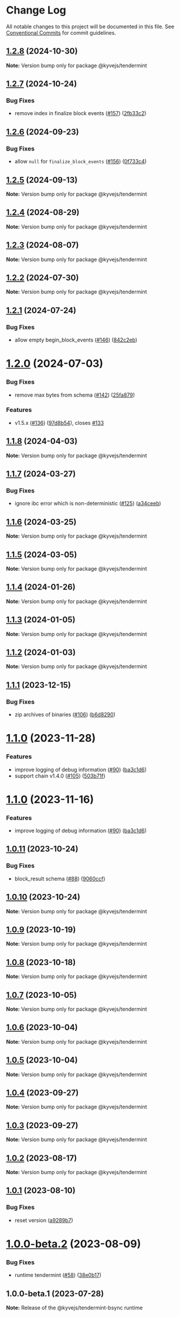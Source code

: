 # Change Log

All notable changes to this project will be documented in this file.
See [Conventional Commits](https://conventionalcommits.org) for commit guidelines.

## [1.2.8](https://github.com/KYVENetwork/kyvejs/compare/@kyvejs/tendermint@1.2.7...@kyvejs/tendermint@1.2.8) (2024-10-30)

**Note:** Version bump only for package @kyvejs/tendermint

## [1.2.7](https://github.com/KYVENetwork/kyvejs/compare/@kyvejs/tendermint@1.2.6...@kyvejs/tendermint@1.2.7) (2024-10-24)

### Bug Fixes

- remove index in finalize block events ([#157](https://github.com/KYVENetwork/kyvejs/issues/157)) ([2fb33c2](https://github.com/KYVENetwork/kyvejs/commit/2fb33c2a2d36ed83ce39eefb086e5fe1a4a80c68))

## [1.2.6](https://github.com/KYVENetwork/kyvejs/compare/@kyvejs/tendermint@1.2.5...@kyvejs/tendermint@1.2.6) (2024-09-23)

### Bug Fixes

- allow `null` for `finalize_block_events` ([#156](https://github.com/KYVENetwork/kyvejs/issues/156)) ([0f733c4](https://github.com/KYVENetwork/kyvejs/commit/0f733c422a78d7e8ce9c1d701b2c2c0a413263e5))

## [1.2.5](https://github.com/KYVENetwork/kyvejs/compare/@kyvejs/tendermint@1.2.4...@kyvejs/tendermint@1.2.5) (2024-09-13)

**Note:** Version bump only for package @kyvejs/tendermint

## [1.2.4](https://github.com/KYVENetwork/kyvejs/compare/@kyvejs/tendermint@1.2.3...@kyvejs/tendermint@1.2.4) (2024-08-29)

**Note:** Version bump only for package @kyvejs/tendermint

## [1.2.3](https://github.com/KYVENetwork/kyvejs/compare/@kyvejs/tendermint@1.2.2...@kyvejs/tendermint@1.2.3) (2024-08-07)

**Note:** Version bump only for package @kyvejs/tendermint

## [1.2.2](https://github.com/KYVENetwork/kyvejs/compare/@kyvejs/tendermint@1.2.1...@kyvejs/tendermint@1.2.2) (2024-07-30)

**Note:** Version bump only for package @kyvejs/tendermint

## [1.2.1](https://github.com/KYVENetwork/kyvejs/compare/@kyvejs/tendermint@1.2.0...@kyvejs/tendermint@1.2.1) (2024-07-24)

### Bug Fixes

- allow empty begin_block_events ([#146](https://github.com/KYVENetwork/kyvejs/issues/146)) ([842c2eb](https://github.com/KYVENetwork/kyvejs/commit/842c2ebb844be171a1f9fddb7967046b29b0084f))

# [1.2.0](https://github.com/KYVENetwork/kyvejs/compare/@kyvejs/tendermint@1.1.8...@kyvejs/tendermint@1.2.0) (2024-07-03)

### Bug Fixes

- remove max bytes from schema ([#142](https://github.com/KYVENetwork/kyvejs/issues/142)) ([25fa879](https://github.com/KYVENetwork/kyvejs/commit/25fa879296aaeb89c755bad24ad01df260fb4b52))

### Features

- v1.5.x ([#136](https://github.com/KYVENetwork/kyvejs/issues/136)) ([97d8b54](https://github.com/KYVENetwork/kyvejs/commit/97d8b54833d50bee7eb1a6e17d61f71d81887a9d)), closes [#133](https://github.com/KYVENetwork/kyvejs/issues/133)

## [1.1.8](https://github.com/KYVENetwork/kyvejs/compare/@kyvejs/tendermint@1.1.7...@kyvejs/tendermint@1.1.8) (2024-04-03)

**Note:** Version bump only for package @kyvejs/tendermint

## [1.1.7](https://github.com/KYVENetwork/kyvejs/compare/@kyvejs/tendermint@1.1.6...@kyvejs/tendermint@1.1.7) (2024-03-27)

### Bug Fixes

- ignore ibc error which is non-deterministic ([#125](https://github.com/KYVENetwork/kyvejs/issues/125)) ([a34ceeb](https://github.com/KYVENetwork/kyvejs/commit/a34ceebcb6aac134d3372ab8193a99328e892625))

## [1.1.6](https://github.com/KYVENetwork/kyvejs/compare/@kyvejs/tendermint@1.1.5...@kyvejs/tendermint@1.1.6) (2024-03-25)

**Note:** Version bump only for package @kyvejs/tendermint

## [1.1.5](https://github.com/KYVENetwork/kyvejs/compare/@kyvejs/tendermint@1.1.4...@kyvejs/tendermint@1.1.5) (2024-03-05)

**Note:** Version bump only for package @kyvejs/tendermint

## [1.1.4](https://github.com/KYVENetwork/kyvejs/compare/@kyvejs/tendermint@1.1.3...@kyvejs/tendermint@1.1.4) (2024-01-26)

**Note:** Version bump only for package @kyvejs/tendermint

## [1.1.3](https://github.com/KYVENetwork/kyvejs/compare/@kyvejs/tendermint@1.1.2...@kyvejs/tendermint@1.1.3) (2024-01-05)

**Note:** Version bump only for package @kyvejs/tendermint

## [1.1.2](https://github.com/KYVENetwork/kyvejs/compare/@kyvejs/tendermint@1.1.1...@kyvejs/tendermint@1.1.2) (2024-01-03)

**Note:** Version bump only for package @kyvejs/tendermint

## [1.1.1](https://github.com/KYVENetwork/kyvejs/compare/@kyvejs/tendermint@1.1.0...@kyvejs/tendermint@1.1.1) (2023-12-15)

### Bug Fixes

- zip archives of binaries ([#106](https://github.com/KYVENetwork/kyvejs/issues/106)) ([b6d8290](https://github.com/KYVENetwork/kyvejs/commit/b6d829042a9f7304603a25b9716b948923fc07dd))

# [1.1.0](https://github.com/KYVENetwork/kyvejs/compare/@kyvejs/tendermint@1.0.11...@kyvejs/tendermint@1.1.0) (2023-11-28)

### Features

- improve logging of debug information ([#90](https://github.com/KYVENetwork/kyvejs/issues/90)) ([ba3c1d6](https://github.com/KYVENetwork/kyvejs/commit/ba3c1d63060f38c112d7b5102341a0c9000d7d54))
- support chain v1.4.0 ([#105](https://github.com/KYVENetwork/kyvejs/issues/105)) ([503b71f](https://github.com/KYVENetwork/kyvejs/commit/503b71f40ed4d32c68d2bff34cfcf88120944c73))

# [1.1.0](https://github.com/KYVENetwork/kyvejs/compare/@kyvejs/tendermint@1.0.11...@kyvejs/tendermint@1.1.0) (2023-11-16)

### Features

- improve logging of debug information ([#90](https://github.com/KYVENetwork/kyvejs/issues/90)) ([ba3c1d6](https://github.com/KYVENetwork/kyvejs/commit/ba3c1d63060f38c112d7b5102341a0c9000d7d54))

## [1.0.11](https://github.com/KYVENetwork/kyvejs/compare/@kyvejs/tendermint@1.0.10...@kyvejs/tendermint@1.0.11) (2023-10-24)

### Bug Fixes

- block_result schema ([#88](https://github.com/KYVENetwork/kyvejs/issues/88)) ([9060ccf](https://github.com/KYVENetwork/kyvejs/commit/9060ccf86d3f73f22e6c146da610a7045a69678c))

## [1.0.10](https://github.com/KYVENetwork/kyvejs/compare/@kyvejs/tendermint@1.0.9...@kyvejs/tendermint@1.0.10) (2023-10-24)

**Note:** Version bump only for package @kyvejs/tendermint

## [1.0.9](https://github.com/KYVENetwork/kyvejs/compare/@kyvejs/tendermint@1.0.8...@kyvejs/tendermint@1.0.9) (2023-10-19)

**Note:** Version bump only for package @kyvejs/tendermint

## [1.0.8](https://github.com/KYVENetwork/kyvejs/compare/@kyvejs/tendermint@1.0.7...@kyvejs/tendermint@1.0.8) (2023-10-18)

**Note:** Version bump only for package @kyvejs/tendermint

## [1.0.7](https://github.com/KYVENetwork/kyvejs/compare/@kyvejs/tendermint@1.0.6...@kyvejs/tendermint@1.0.7) (2023-10-05)

**Note:** Version bump only for package @kyvejs/tendermint

## [1.0.6](https://github.com/KYVENetwork/kyvejs/compare/@kyvejs/tendermint@1.0.5...@kyvejs/tendermint@1.0.6) (2023-10-04)

**Note:** Version bump only for package @kyvejs/tendermint

## [1.0.5](https://github.com/KYVENetwork/kyvejs/compare/@kyvejs/tendermint@1.0.4...@kyvejs/tendermint@1.0.5) (2023-10-04)

**Note:** Version bump only for package @kyvejs/tendermint

## [1.0.4](https://github.com/KYVENetwork/kyvejs/compare/@kyvejs/tendermint@1.0.3...@kyvejs/tendermint@1.0.4) (2023-09-27)

**Note:** Version bump only for package @kyvejs/tendermint

## [1.0.3](https://github.com/KYVENetwork/kyvejs/compare/@kyvejs/tendermint@1.0.2...@kyvejs/tendermint@1.0.3) (2023-09-27)

**Note:** Version bump only for package @kyvejs/tendermint

## [1.0.2](https://github.com/KYVENetwork/kyvejs/compare/@kyvejs/tendermint@1.0.1...@kyvejs/tendermint@1.0.2) (2023-08-17)

**Note:** Version bump only for package @kyvejs/tendermint

## [1.0.1](https://github.com/KYVENetwork/kyvejs/compare/@kyvejs/tendermint@1.0.0...@kyvejs/tendermint@1.0.1) (2023-08-10)

### Bug Fixes

- reset version ([a9289b7](https://github.com/KYVENetwork/kyvejs/commit/a9289b76b6d3dfa98edc2a4c5403be238ee5dddb))

# [1.0.0-beta.2](https://github.com/KYVENetwork/kyvejs/compare/@kyvejs/tendermint@1.0.0-beta.1...@kyvejs/tendermint@1.0.0-beta.2) (2023-08-09)

### Bug Fixes

- runtime tendermint ([#58](https://github.com/KYVENetwork/kyvejs/issues/58)) ([38e0b17](https://github.com/KYVENetwork/kyvejs/commit/38e0b17d0832afc9a0cbc1834c5b380ef4dfb9f5))

## 1.0.0-beta.1 (2023-07-28)

**Note:** Release of the @kyvejs/tendermint-bsync runtime
